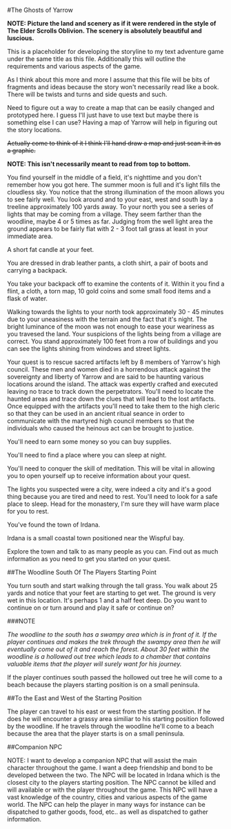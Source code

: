 #The Ghosts of Yarrow

**NOTE: Picture the land and scenery as if it were rendered in the style of
The Elder Scrolls Oblivion. The scenery is absolutely beautiful and luscious.**

This is a placeholder for developing the storyline to my text adventure
game under the same title as this file. Additionally this will outline the
requirements and various aspects of the game.

As I think about this more and more I assume that this file will be bits
of fragments and ideas because the story won't necessarily read like a
book. There will be twists and turns and side quests and such.

Need to figure out a way to create a map that can be easily changed and
prototyped here. I guess I'll just have to use text but maybe there is
something else I can use? Having a map of Yarrow will help in figuring out
the story locations.

~~Actually come to think of it I think I'll hand draw a map and just scan
it in as a graphic.~~

**NOTE: This isn't necessarily meant to read from top to bottom.**

You find yourself in the middle of a field, it's nighttime and you don't
remember how you got here. The summer moon is full and it's light fills the
cloudless sky. You notice that the strong illumination of the moon allows
you to see fairly well. You look around and to your east, west and south lay
a treeline approximately 100 yards away. To your north you see a series of
lights that may be coming from a village. They seem farther than the woodline,
maybe 4 or 5 times as far. Judging from the well light area the ground appears
to be fairly flat with 2 - 3 foot tall grass at least in your immediate area.

A short fat candle at your feet.

You are dressed in drab leather pants, a cloth shirt, a pair of boots and 
carrying a backpack.

You take your backpack off to examine the contents of it. Within it you find
a flint, a cloth, a torn map, 10 gold coins and some small food items and a
flask of water.

Walking towards the lights to your north took approximately 30 - 45 minutes
due to your uneasiness with the terrain and the fact that it's night. The
bright luminance of the moon was not enough to ease your weariness as you
travesed the land. Your suspicions of the lights being from a village are
correct. You stand approximately 100 feet from a row of buildings and you
can see the lights shining from windows and street lights.

Your quest is to rescue sacred artifacts left by 8 members of Yarrow's
high council. These men and women died in a horrendous attack against the
sovereignty and liberty of Yarrow and are said to be haunting various locations
around the island. The attack was expertly crafted and executed leaving
no trace to track down the perpetrators. You'll need to locate the haunted
areas and trace down the clues that will lead to the lost artifacts. Once
equipped with the artifacts you'll need to take them to the high cleric so
that they can be used in an ancient ritual seance in order to communicate
with the martyred high council members so that the individuals who caused
the heinous act can be brought to justice.

You'll need to earn some money so you can buy supplies.

You'll need to find a place where you can sleep at night.

You'll need to conquer the skill of meditation. This will be vital in allowing
you to open yourself up to receive information about your quest.

The lights you suspected were a city, were indeed a city and it's a good
thing because you are tired and need to rest. You'll need to look for a safe
place to sleep. Head for the monastery, I'm sure they will have warm place
for you to rest.

You've found the town of Irdana.

Irdana is a small coastal town positioned near the Wispful bay.

Explore the town and talk to as many people as you can. Find out as much
information as you need to get you started on your quest.

##The Woodline South Of The Players Starting Point

You turn south and start walking through the tall grass. You walk about 25
yards and notice that your feet are starting to get wet. The ground is very
wet in this location. It's perhaps 1 and a half feet deep. Do you want to
continue on or turn around and play it safe or continue on?

###NOTE

*The woodline to the south has a swampy area which is in front of it. If
the player continues and makes the trek through the swampy area then he
will eventually come out of it and reach the forest. About 30 feet within
the woodline is a hollowed out tree which leads to a chamber that contains
valuable items that the player will surely want for his journey.*

If the player continues south passed the hollowed out tree he will come to
a beach because the players starting position is on a small peninsula.

##To the East and West of the Starting Position

The player can travel to his east or west from the starting position. If
he does he will encounter a grassy area similiar to his starting position
followed by the woodline.  If he travels through the woodline he'll come to
a beach because the area that the player starts is on a small peninsula.

##Companion NPC

NOTE: I want to develop a companion NPC that will assist the main character
throughout the game. I want a deep friendship and bond to be developed
between the two. The NPC will be located in Irdana which is the closest city to
the players starting position. The NPC cannot be killed and will available or
with the player throughout the game. This NPC will have a vast knowledge of the
country, cities and various aspects of the game world. The NPC can help the 
player in many ways for instance can be dispatched to gather goods, food, etc..
as well as dispatched to gather information. 

